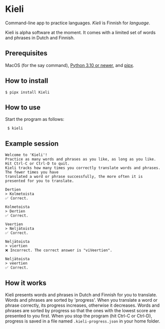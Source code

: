 # Kieli

Command-line app to practice languages. *Kieli* is Finnish for *language*.

Kieli is alpha software at the moment. It comes with a limited set of words and phrases in Dutch and Finnish.

## Prerequisites

MacOS (for the say command), [Python 3.10 or newer](https://python.org), and [pipx](https://pypa.github.io/pipx/).

## How to install

```console
$ pipx install Kieli
```

## How to use

Start the program as follows:

```console
 $ kieli
 ```

## Example session

```console
Welcome to 'Kieli'!
Practice as many words and phrases as you like, as long as you like. Hit Ctrl-C or Ctrl-D to quit.
Kieli tracks how many times you correctly translate words and phrases. The fewer times you have
translated a word or phrase successfully, the more often it is presented for you to translate.

Dertien
> Kolmetoista
✅ Correct.

Kolmetoista
> Dertien
✅ Correct.

Veertien
> Neljätoista
✅ Correct.

Neljätoista
> viertien
❌ Incorrect. The correct answer is "viVeertien".

Neljätoista
> veertien
✅ Correct.
```

## How it works

Kieli presents words and phrases in Dutch and Finnish for you to translate. Words and phrases are sorted by 'progress'. When you translate a word or phrase correctly, its progress increases, otherwise it decreases. Words and phrases are sorted by progress so that the ones with the lowest score are presented to you first. When you stop the program (hit Ctrl-C or Ctrl-D), progress is saved in a file named `.kieli-progress.json` in your home folder.
